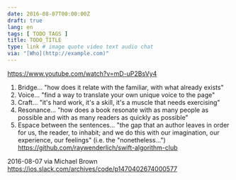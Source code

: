 ```yaml
---
date: 2016-08-07T00:00:00Z
draft: true
lang: en
tags: [ TODO_TAGS ]
title: TODO_TITLE
type: link # image quote video text audio chat
via: "[Who](http://example.com)"
---
```


<https://www.youtube.com/watch?v=mD-uP2BsVy4>

1. Bridge... "how does it relate with the familiar, with what already exists"
2. Voice... "find a way to translate your own unique voice to the page"
3. Craft... "it's hard work, it's a skill, it's a muscle that needs exercising"
4. Resonance... "how does a book resonate with as many people as possible and with as many readers as quickly as possible"
5. Espace between the sentences... "the gap that an author leaves in order for us, the reader, to inhabit; and we do this with our imagination, our experience, our feelings" (i.e. the "nonetheless...")
<https://github.com/raywenderlich/swift-algorithm-club>

2016-08-07 via Michael Brown https://ios.slack.com/archives/code/p1470402674000577


